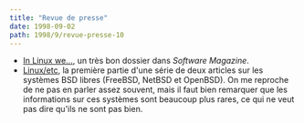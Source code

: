 ```yaml
---
title: "Revue de presse"
date: 1998-09-02
path: 1998/9/revue-presse-10
---
```


<UL>

<LI><A HREF="http://209.101.48.92/Sept98/sm098cv.htm">In Linux we...</A>,
un très bon dossier dans <EM>Software Magazine</EM>.
<LI><A HREF="http://www.computerbits.com/archive/19980900/lnx9809.htm">Linux/etc</A>,
la première partie d'une série de deux articles sur les systèmes BSD
libres (FreeBSD, NetBSD et OpenBSD). On me reproche de ne pas en parler
assez souvent, mais il faut bien remarquer que les informations sur ces
systèmes sont beaucoup plus rares, ce qui ne veut pas dire qu'ils ne
sont pas bien.
</UL>


